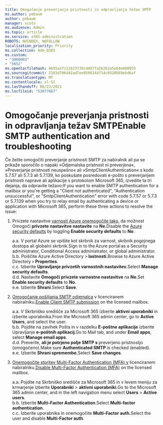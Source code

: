 ```yaml
---
title: Omogočanje preverjanja pristnosti in odpravljanja težav SMTP
ms.author: pebaum
author: pebaum
manager: scotv
ms.audience: Admin
ms.topic: article
ms.service: o365-administration
ROBOTS: NOINDEX, NOFOLLOW
localization_priority: Priority
ms.collection: Adm_O365
ms.custom:
- "3000003"
- "5652"
ms.openlocfilehash: 4695a2f111823739c4d87fa2b262a5e64e080955
ms.sourcegitcommit: 2103d706492ad7ee9596344714c0520569ebd6af
ms.translationtype: MT
ms.contentlocale: sl-SI
ms.lasthandoff: 06/23/2021
ms.locfileid: "53077667"
---
```

# <a name="enable-smtp-authentication-and-troubleshooting"></a><span data-ttu-id="96a0a-102">Omogočanje preverjanja pristnosti in odpravljanja težav SMTP</span><span class="sxs-lookup"><span data-stu-id="96a0a-102">Enable SMTP authentication and troubleshooting</span></span>

<span data-ttu-id="96a0a-103">Če želite omogočiti preverjanje pristnosti SMTP za nabiralnik ali pa se prikaže sporočilo o napaki »Odjemalska pristnost ni preverjena«, »Preverjanje pristnosti neuspešno« ali »SmtpClientAuthentication« s kodo 5.7.57 ali 5.7.3 ali 5.7.139, ko poskušate posredovati e-pošto s preverjanjem pristnosti naprave ali aplikacije s protokolom Microsoft 365, izvedite ta tri dejanja, da odpravite težavo:</span><span class="sxs-lookup"><span data-stu-id="96a0a-103">If you want to enable SMTP authentication for a mailbox or you're getting a "Client not authenticated", "Authentication unsuccessful", or "SmtpClientAuthentication" error with code 5.7.57 or 5.7.3 or 5.7.139 when you try to relay email by authenticating a device or application with Microsoft 365, perform these three actions to resolve the issue:</span></span>

1. <span data-ttu-id="96a0a-104">Privzete nastavitve [varnosti Azure onemogočite tako,](/azure/active-directory/fundamentals/concept-fundamentals-security-defaults) da možnost Omogoči **privzete nastavitve nastavite** na **Ne.**</span><span class="sxs-lookup"><span data-stu-id="96a0a-104">Disable the [Azure security defaults](/azure/active-directory/fundamentals/concept-fundamentals-security-defaults) by toggling **Enable security defaults** to **No**.</span></span>

    <span data-ttu-id="96a0a-105">a.</span><span class="sxs-lookup"><span data-stu-id="96a0a-105">a.</span></span> <span data-ttu-id="96a0a-106">V portal Azure se vpišite kot skrbnik za varnost, skrbnik pogojnega dostopa ali globalni skrbnik.</span><span class="sxs-lookup"><span data-stu-id="96a0a-106">Sign in to the Azure portal as a Security administrator, Conditional Access administrator, or global administrator.</span></span><BR/>
    <span data-ttu-id="96a0a-107">b.</span><span class="sxs-lookup"><span data-stu-id="96a0a-107">b.</span></span> <span data-ttu-id="96a0a-108">Poiščite Azure Active Directory > **lastnosti.**</span><span class="sxs-lookup"><span data-stu-id="96a0a-108">Browse to Azure Active Directory > **Properties**.</span></span><BR/>
    <span data-ttu-id="96a0a-109">c.</span><span class="sxs-lookup"><span data-stu-id="96a0a-109">c.</span></span> <span data-ttu-id="96a0a-110">Izberite **Upravljanje privzetih varnostnih nastavitev.**</span><span class="sxs-lookup"><span data-stu-id="96a0a-110">Select **Manage security defaults**.</span></span><BR/>
    <span data-ttu-id="96a0a-111">d.</span><span class="sxs-lookup"><span data-stu-id="96a0a-111">d.</span></span> <span data-ttu-id="96a0a-112">Nastavite **Omogoči privzete varnostne nastavitve** na **Ne.**</span><span class="sxs-lookup"><span data-stu-id="96a0a-112">Set **Enable security defaults** to **No**.</span></span><BR/>
    <span data-ttu-id="96a0a-113">e.</span><span class="sxs-lookup"><span data-stu-id="96a0a-113">e.</span></span> <span data-ttu-id="96a0a-114">Izberite **Shrani**.</span><span class="sxs-lookup"><span data-stu-id="96a0a-114">Select **Save**.</span></span>

2. <span data-ttu-id="96a0a-115">[Omogočanje pošiljanja SMTP odjemalca](/exchange/clients-and-mobile-in-exchange-online/authenticated-client-smtp-submission#enable-smtp-auth-for-specific-mailboxes) v licenciranem nabiralniku.</span><span class="sxs-lookup"><span data-stu-id="96a0a-115">[Enable Client SMTP submission](/exchange/clients-and-mobile-in-exchange-online/authenticated-client-smtp-submission#enable-smtp-auth-for-specific-mailboxes) on the licensed mailbox.</span></span>

    <span data-ttu-id="96a0a-116">a.</span><span class="sxs-lookup"><span data-stu-id="96a0a-116">a.</span></span> <span data-ttu-id="96a0a-117">V Skrbniško središče za Microsoft 365 izberite **aktivni uporabniki** in izberite uporabnika.</span><span class="sxs-lookup"><span data-stu-id="96a0a-117">From the Microsoft 365 admin center, go to **Active Users**, and select the user.</span></span><BR/>
    <span data-ttu-id="96a0a-118">b.</span><span class="sxs-lookup"><span data-stu-id="96a0a-118">b.</span></span> <span data-ttu-id="96a0a-119">Pojdite na zavihek Pošta in v razdelku **E-poštne aplikacije** izberite Upravljanje **e-poštnih aplikacij**.</span><span class="sxs-lookup"><span data-stu-id="96a0a-119">Go to Mail tab, and under **Email apps**, select **Manage email apps**.</span></span><BR/>
    <span data-ttu-id="96a0a-120">d.</span><span class="sxs-lookup"><span data-stu-id="96a0a-120">d.</span></span> <span data-ttu-id="96a0a-121">Preverite, **ali je potrjeno polje SMTP s** preverjeno pristnostjo (omogočeno).</span><span class="sxs-lookup"><span data-stu-id="96a0a-121">Make sure **Authenticated SMTP** is checked (enabled).</span></span><BR/>
    <span data-ttu-id="96a0a-122">e.</span><span class="sxs-lookup"><span data-stu-id="96a0a-122">e.</span></span> <span data-ttu-id="96a0a-123">Izberite **Shrani spremembe.**</span><span class="sxs-lookup"><span data-stu-id="96a0a-123">Select **Save changes**.</span></span><BR/>

3. <span data-ttu-id="96a0a-124">[Onemogočite storitev Multi-Factor Authentication (MFA) v](/microsoft-365/admin/security-and-compliance/set-up-multi-factor-authentication#turn-off-legacy-per-user-mfa) licenciranem nabiralniku.</span><span class="sxs-lookup"><span data-stu-id="96a0a-124">[Disable Multi-Factor Authentication (MFA)](/microsoft-365/admin/security-and-compliance/set-up-multi-factor-authentication#turn-off-legacy-per-user-mfa) on the licensed mailbox.</span></span>

    <span data-ttu-id="96a0a-125">a.</span><span class="sxs-lookup"><span data-stu-id="96a0a-125">a.</span></span> <span data-ttu-id="96a0a-126">Pojdite na Skrbniško središče za Microsoft 365 in v levem meniju za krmarjenje izberite **Uporabniki**  >  **aktivni uporabniki.**</span><span class="sxs-lookup"><span data-stu-id="96a0a-126">Go to the Microsoft 365 admin center, and in the left navigation menu select **Users** > **Active users**.</span></span><BR/>
    <span data-ttu-id="96a0a-127">b.</span><span class="sxs-lookup"><span data-stu-id="96a0a-127">b.</span></span> <span data-ttu-id="96a0a-128">Izberite **Multi-Factor Authentication**.</span><span class="sxs-lookup"><span data-stu-id="96a0a-128">Select **Multi-factor authentication**.</span></span><BR/>
    <span data-ttu-id="96a0a-129">c.</span><span class="sxs-lookup"><span data-stu-id="96a0a-129">c.</span></span> <span data-ttu-id="96a0a-130">Izberite uporabnika in onemogočite **Multi-Factor auth.**</span><span class="sxs-lookup"><span data-stu-id="96a0a-130">Select the user and disable **Multi-Factor auth**.</span></span><BR/>
